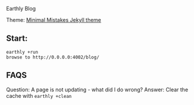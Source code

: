 Earthly Blog

Theme: [Minimal Mistakes Jekyll theme](https://mmistakes.github.io/minimal-mistakes/)

## Start:

```
earthly +run
browse to http://0.0.0.0:4002/blog/
```

## FAQS

Question: A page is not updating - what did I do wrong?
Answer: Clear the cache with `earthly +clean`